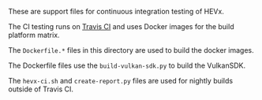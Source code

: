 These are support files for continuous integration testing of HEVx.

The CI testing runs on [Travis CI](https://travis-ci.org/usnistgov/hevx) and
uses Docker images for the build platform matrix.

The `Dockerfile.*` files in this directory are used to build the docker images.

The Dockerfile files use the `build-vulkan-sdk.py` to build the VulkanSDK.

The `hevx-ci.sh` and `create-report.py` files are used for nightly builds
outside of Travis CI.
